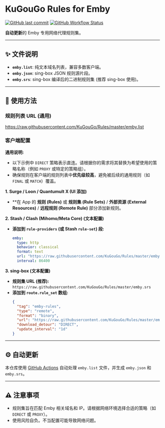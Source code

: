 # KuGouGo Rules for Emby

[![GitHub last commit](https://img.shields.io/github/last-commit/KuGouGo/Rules?label=Last%20Updated)](https://github.com/KuGouGo/Rules/commits/main)
[![GitHub Workflow Status](https://img.shields.io/github/actions/workflow/status/KuGouGo/Rules/update-rules.yml?branch=main&label=Auto%20Update)](https://github.com/KuGouGo/Rules/actions/workflows/update-rules.yml)

**自动更新**的 Emby 专用网络代理规则集。

---

## ✨ 文件说明

*   **`emby.list`**: 纯文本域名列表，兼容多数客户端。
*   **`emby.json`**: sing-box JSON 规则源片段。
*   **`emby.srs`**: sing-box 编译后的二进制规则集 (推荐 sing-box 使用)。

---

## 🚀 使用方法

### 规则列表 URL (通用)

https://raw.githubusercontent.com/KuGouGo/Rules/master/emby.list

### 客户端配置

**通用说明:**
*   以下示例中 `DIRECT` 策略表示直连。请根据你的需求将其替换为希望使用的策略名称（例如 `PROXY` 或特定的策略组）。
*   确保规则在客户端的规则列表中**优先级较高**，避免被后续的通用规则（如 `FINAL` 或 `MATCH`）覆盖。

**1. Surge / Loon / Quantumult X (UI 添加)**

*   **在 App 的 **规则 (Rules)** 或 **规则集 (Rule Sets)** / **外部资源 (External Resources)** / **远程规则 (Remote Rule)** 部分添加新规则。

**2. Stash / Clash (Mihomo/Meta Core) (文本配置)**

*   **添加到 `rule-providers` (或 Stash `rule-set`) 段:**
    ```yaml
    emby:
      type: http
      behavior: classical
      format: text
      url: "https://raw.githubusercontent.com/KuGouGo/Rules/master/emby.list"
      interval: 86400         
    ```
**3. sing-box (文本配置)**

*   **规则集 URL (推荐):** `https://raw.githubusercontent.com/KuGouGo/Rules/master/emby.srs`
*   **添加到 `route.rule_set` 数组:**
    ```json
    {
      "tag": "emby-rules",
      "type": "remote",
      "format": "binary",
      "url": "https://raw.githubusercontent.com/KuGouGo/Rules/master/emby.srs",
      "download_detour": "DIRECT", 
      "update_interval": "1d"      
    }
    ```
---

## ⚙️ 自动更新

本仓库使用 [GitHub Actions](https://github.com/KuGouGo/Rules/actions) 自动处理 `emby.list` 文件，并生成 `emby.json` 和 `emby.srs`。

---

## ⚠️ 注意事项

*   规则集旨在匹配 Emby 相关域名和 IP。请根据网络环境选择合适的策略（如 `DIRECT` 或 `PROXY`）。
*   使用风险自负。不当配置可能导致网络问题。
